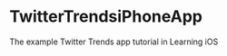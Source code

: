 TwitterTrendsiPhoneApp
======================

The example Twitter Trends app tutorial in Learning iOS